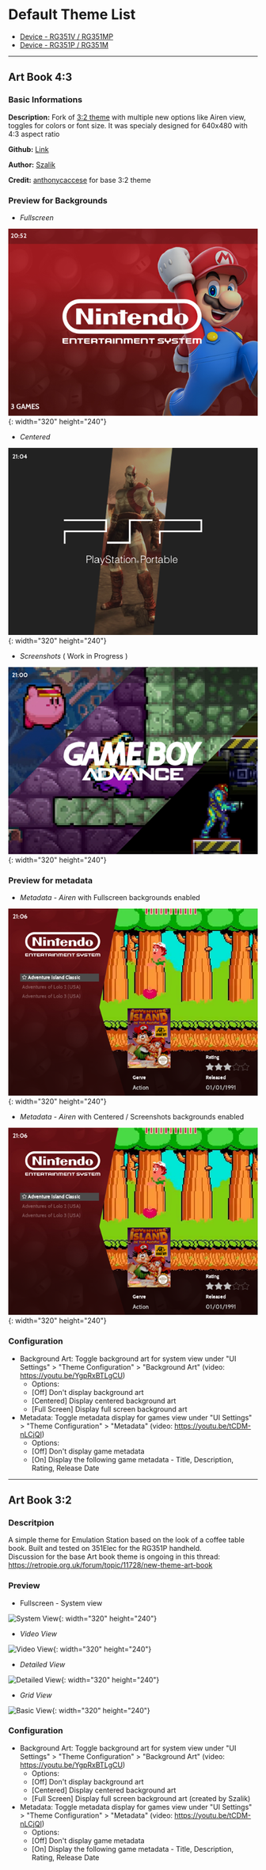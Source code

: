 # Default Theme List

- [Device - RG351V / RG351MP](#art-book-43)
- [Device - RG351P / RG351M](#art-book-32)

***

## Art Book 4:3

### Basic Informations

**Description:** Fork of [3:2 theme](#art-book-32) with multiple new options like Airen view, toggles for colors or font size. 
It was specialy designed for 640x480 with 4:3 aspect ratio

**Github:** [Link](https://github.com/szalik-rg351/es-theme-art-book-4-3) 

**Author:** [Szalik](https://github.com/szalik-rg351) 

**Credit:** [anthonycaccese](https://github.com/anthonycaccese)  for base 3:2 theme

### Preview for Backgrounds

* _Fullscreen_ 

![4:3 Fullscreen](images/themes/43fullscreen.png){: width="320" height="240"}

* _Centered_ 

![4:3 Centered](images/themes/43centered.png){: width="320" height="240"}

* _Screenshots_ ( Work in Progress ) 

![4:3 Screenshots](images/themes/43screenshots.png){: width="320" height="240"}

### Preview for metadata

* _Metadata - Airen_ with Fullscreen backgrounds enabled

![4:3 Metadata Airen](images/themes/43airenview.png){: width="320" height="240"}

* _Metadata - Airen_ with Centered / Screenshots backgrounds enabled

![4:3 Metadata Airen](images/themes/43airenview.png){: width="320" height="240"}

### Configuration
- Background Art: Toggle background art for system view under "UI Settings" > "Theme Configuration" > "Background Art" (video: https://youtu.be/YgpRxBTLgCU)
  - Options:
  - [Off] Don't display background art
  - [Centered] Display centered background art
  - [Full Screen] Display full screen background art
- Metadata: Toggle metadata display for games view under "UI Settings" > "Theme Configuration" > "Metadata" (video: https://youtu.be/tCDM-nLCjQI)
  - Options:
  - [Off] Don't display game metadata
  - [On] Display the following game metadata - Title, Description, Rating, Release Date

***

## Art Book 3:2

### Descritpion
A simple theme for Emulation Station based on the look of a coffee table book.  Built and tested on 351Elec for the RG351P handheld.  
Discussion for the base Art book theme is ongoing in this thread: https://retropie.org.uk/forum/topic/11728/new-theme-art-book

### Preview

* Fullscreen - System view

![System View](https://i.imgur.com/1RGfbBP.png){: width="320" height="240"}

* *Video View*

![Video View](https://i.imgur.com/21yeUMy.png){: width="320" height="240"} 

* *Detailed View*

![Detailed View](https://i.imgur.com/QauSTJf.png){: width="320" height="240"}

* *Grid View*

![Basic View](https://i.imgur.com/FbU32kX.png){: width="320" height="240"} 

### Configuration
- Background Art: Toggle background art for system view under "UI Settings" > "Theme Configuration" > "Background Art" (video: https://youtu.be/YgpRxBTLgCU)
  - Options:
  - [Off] Don't display background art
  - [Centered] Display centered background art
  - [Full Screen] Display full screen background art (created by Szalik)
- Metadata: Toggle metadata display for games view under "UI Settings" > "Theme Configuration" > "Metadata" (video: https://youtu.be/tCDM-nLCjQI)
  - Options:
  - [Off] Don't display game metadata
  - [On] Display the following game metadata - Title, Description, Rating, Release Date
